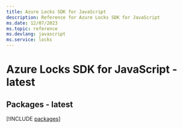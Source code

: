 ```yaml
---
title: Azure Locks SDK for JavaScript
description: Reference for Azure Locks SDK for JavaScript
ms.date: 12/07/2023
ms.topic: reference
ms.devlang: javascript
ms.service: locks
---
```

# Azure Locks SDK for JavaScript - latest
## Packages - latest
[!INCLUDE [packages](locks-index.md)]